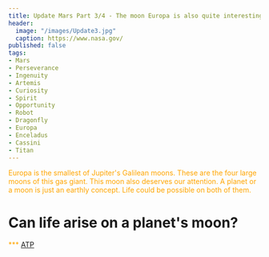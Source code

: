 ```yaml
---
title: Update Mars Part 3/4 - The moon Europa is also quite interesting.
header:
  image: "/images/Update3.jpg"
  caption: https://www.nasa.gov/
published: false
tags:
- Mars
- Perseverance
- Ingenuity
- Artemis
- Curiosity
- Spirit
- Opportunity
- Robot
- Dragonfly
- Europa
- Enceladus
- Cassini
- Titan
---
```


<span style="color: orange;">Europa is the smallest of Jupiter's Galilean moons. These are the four large moons of this gas giant. This moon also deserves our attention. A planet or a moon is just an earthly concept. Life could be possible on both of them.</span>

# Can life arise on a planet's moon?

<span style="color: orange;">***</span>
<u>ATP</u>
